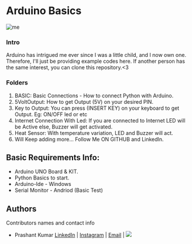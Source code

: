 # Arduino Basics

![me](https://wallpaperaccess.com/full/5989984.jpg)

### Intro
Arduino has intrigued me ever since I was a little child, and I now own one. Therefore, I'll just be providing example codes here. If another person has the same interest, you can clone this repository.<3 

### Folders
1. BASIC: Basic Connections - How to connect Python with Arduino.
2. 5VoltOutput: How to get Output (5V) on your desired PIN.
3. Key to Output: You can press (INSERT KEY) on your keyboard to get Output. Eg: ON/OFF led or etc
4. Internet Connection With Led: If you are connected to Internet LED will be Active else, Buzzer will get activated.
5. Heat Sensor: With temperature variation, LED and Buzzer will act.
6. Will Keep adding more... Follow Me ON GITHUB and LinkedIn.

## Basic Requirements Info:
 - Arduino UNO Board & KIT.
 - Python Basics to start.
 - Arduino-Ide - Windows
 - Serial Monitor - Andriod (Basic Test)

## Authors
Contributors names and contact info

-   Prashant Kumar [LinkedIn](https://www.linkedin.com/in/03prashantpk/) | [Instagram](https://instagram.com/prashantpkumar) | [Email](https://tinyurl.com/mailPK) | ![](https://komarev.com/ghpvc/?username=03prashantpk&color=red)<br>
